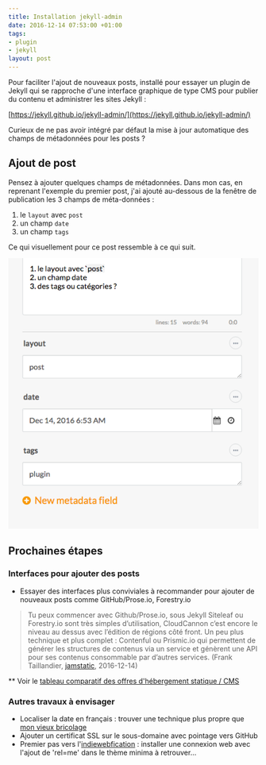 ```yaml
---
title: Installation jekyll-admin
date: 2016-12-14 07:53:00 +01:00
tags:
- plugin
- jekyll
layout: post
---
```


Pour faciliter l'ajout de nouveaux posts, installé pour essayer un plugin de Jekyll qui se rapproche d'une interface graphique de type CMS pour publier du contenu et administrer les sites Jekyll :

[https://jekyll.github.io/jekyll-admin/](https://jekyll.github.io/jekyll-admin/)

Curieux de ne pas avoir intégré par défaut la mise à jour automatique des champs de métadonnées pour les posts ? 

## Ajout de post 

Pensez à ajouter quelques champs de métadonnées. Dans mon cas, en reprenant l'exemple du premier post, j'ai ajouté au-dessous de la fenêtre de publication les 3 champs de méta-données : 

1. le `layout` avec `post`
2. un champ `date` 
3. un champ `tags`  

Ce qui visuellement pour ce post ressemble à ce qui suit.

![jekyll-plugin-metadata](/Jekyll%20Admin%202016-12-14%2007-02-14.png)



## Prochaines étapes 
### Interfaces pour ajouter des posts 
* Essayer des interfaces plus conviviales à recommander pour ajouter de nouveaux posts comme GitHub/Prose.io, Forestry.io 

> Tu peux commencer avec Github/Prose.io, sous Jekyll Siteleaf ou Forestry.io sont très simples d’utilisation, CloudCannon c’est encore le niveau au dessus avec l’édition de régions côté front. Un peu plus technique et plus complet : Contenful ou Prismic.io qui permettent de générer les structures de contenus via un service et génèrent une API pour ses contenus consommable par d’autres services. (Frank Taillandier, [jamstatic](https://jamstatic-fr.slack.com/?redir=%2Farchives%2Fgeneral%2Fp1481708085000019), 2016-12-14)


** Voir le [tableau comparatif des offres d'hébergement statique / CMS](https://docs.google.com/spreadsheets/d/1FuiC29pnWsRemqvQh3UcHAZSkz_3p-pq-5-6m5ZHdzU/edit#gid=0) 

### Autres travaux à envisager  
* Localiser la date en français : trouver une technique plus propre que [mon vieux bricolage](http://christopheducamp.com/2013/12/26/jekyll-localiser-la-date/)
* Ajouter un certificat SSL sur le sous-domaine avec pointage vers GitHub
* Premier pas vers l'[indiewebfication](https://indiewebify.me/) : installer une connexion web avec l'ajout de 'rel=me' dans le thème minima à retrouver... 

